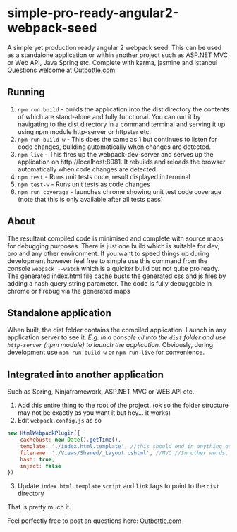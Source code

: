 # simple-pro-ready-angular2-webpack-seed
A simple yet production ready angular 2 webpack seed.
This can be used as a standalone application or within another project such as ASP.NET MVC or Web API, Java Spring etc.
Complete with karma, jasmine and istanbul
Questions welcome at [Outbottle.com](http://outbottle.com/angular-2-production-ready-webpack-seed-starter/)

## Running
1. `npm run build` - builds the application into the dist directory the contents of which are stand-alone and fully functional.
You can run it by navigating to the dist directory in a command terminal and serving it up using npm module http-server or httpster etc.
2. `npm run build-w` - This does the same as 1 but continues to listen for code changes, building automatically when changes are detected.
3. `npm live` - This fires up the webpack-dev-server and serves up the application on http://localhost:8081. It rebuilds and reloads the browser automatically when code changes are detected.
4. `npm test` - Runs unit tests once, result displayed in terminal
5. `npm test-w` - Runs unit tests as code changes
6. `npm run coverage` - launches chrome showing unit test code coverage (note that this is only available after all tests pass)

## About
The resultant compiled code is minimised and complete with source maps for debugging purposes.
There is just one build which is suitable for dev, pro and any other environment.
If you want to speed things up during development however feel free to simple use this command from the console `webpack --watch` which is a quicker build but not quite pro ready.
The generated index.html file cache busts the generated css and js files by adding a hash query string parameter.
The code is fully debuggable in chrome or firebug via the generated maps

## Standalone application
When built, the dist folder contains the compiled application. Launch in any application server to see it.
*E.g. in a console `cd` into the `dist` folder and use `http-server` (npm module) to launch the application.*
Obviously, during development use `npm run build-w` or `npm run live` for convenience.

## Integrated into another application
Such as Spring, Ninjaframework, ASP.NET MVC or WEB API etc.
1. Add this entire thing to the root of the project. (ok so the folder structure may not be exactly as you want it but hey... it works)
2. Edit `webpack.config.js` as so
 ```javascript
 new HtmlWebpackPlugin({
     cachebust: new Date().getTime(),
     template: './index.html.template', //this should end in anything other than .html otherwise use [Another template option](http://https://github.com/ampedandwired/html-webpack-plugin/blob/master/docs/template-option.md)
     filename: './Views/Shared/_Layout.cshtml', //MVC //In other words, make this path anywhere relative to root directory
     hash: true,
     inject: false
})
```
3. Update `index.html.template` `script` and `link` tags to point to the `dist` directory


That is pretty much it.

Feel perfectly free to post an questions here: [Outbottle.com](http://outbottle.com/angular-2-production-ready-webpack-seed-starter/)
